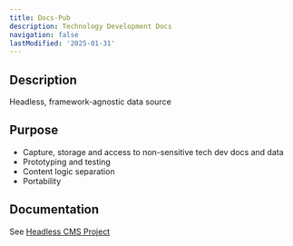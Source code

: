 ```yaml
---
title: Docs-Pub
description: Technology Development Docs
navigation: false
lastModified: '2025-01-31'
---
```


## Description

Headless, framework-agnostic data source

## Purpose

- Capture, storage and access to non-sensitive tech dev docs and data
- Prototyping and testing
- Content logic separation
- Portability

## Documentation

See [Headless CMS Project](/docs-pub/devy/projects/cms)

